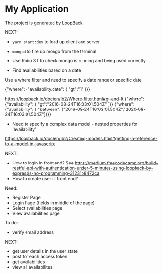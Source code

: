 # My Application

The project is generated by [LoopBack](http://loopback.io).

NEXT:

* `yarn start:dev` to load up client and server
* `mongod` to fire up mongo from the terminal
* Use Robo 3T to check mongo is running and being used correctly

* Find availabilities based on a date

Use a where filter and need to specify a date range or specific date

{"where": {"availability.date": { "gt":"1" }}}

https://loopback.io/doc/en/lb2/Where-filter.html#gt-and-lt
{"where": {"availability": { "gt":"2016-08-24T16:03:01.504Z" }}}
{"where": {"availability": { "between": ["2016-08-24T16:03:01.504Z","2020-08-24T16:03:01.504Z"]}}}

* Need to specify a complex data model - nested properties for ‘availability’

https://loopback.io/doc/en/lb2/Creating-models.html#getting-a-reference-to-a-model-in-javascript


NEXT:

- How to login in front end?
See https://medium.freecodecamp.org/build-restful-api-with-authentication-under-5-minutes-using-loopback-by-expressjs-no-programming-31231b8472ca
- How to create user in front end?

Need:

* Register Page
* Login Page
(fields in middle of the page)
* Select availabilities page
* View availabilities page

To do:

* verify email address

NEXT:

- get user details in the user state
- post for each access token
- get availabilities
- view all availabilites